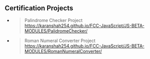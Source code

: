 ## Certification Projects

- >Palindrome Checker Project<br>https://karanshah254.github.io/FCC-JavaScript/JS-BETA-MODULES/PalidromeChecker/

- >Roman Numeral Converter Project<br>https://karanshah254.github.io/FCC-JavaScript/JS-BETA-MODULES/RomanNumeralConverter/